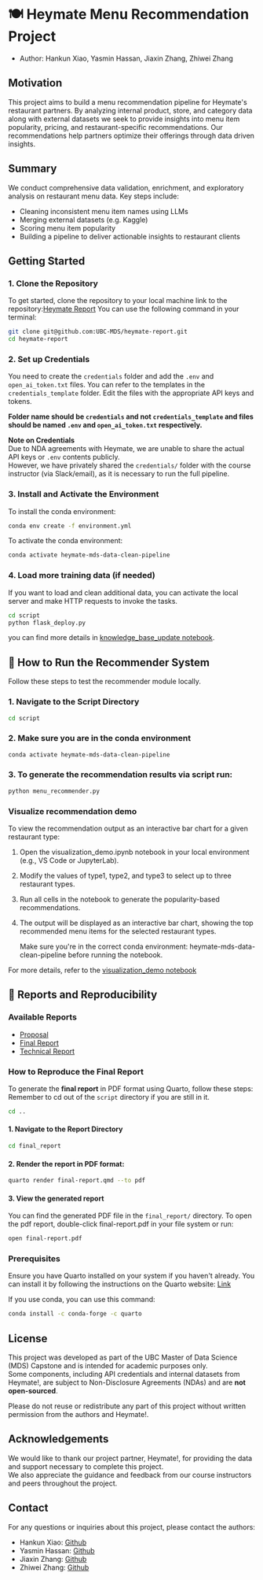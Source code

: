 # 🍽️ Heymate Menu Recommendation Project

  - Author: Hankun Xiao, Yasmin Hassan, Jiaxin Zhang, Zhiwei Zhang

## Motivation
This project aims to build a menu recommendation pipeline for Heymate's restaurant partners. By analyzing internal product, store, and category data along with external datasets we seek to provide insights into menu item popularity, pricing, and restaurant-specific recommendations. Our recommendations help partners optimize their offerings through data driven insights.

## Summary
We conduct comprehensive data validation, enrichment, and exploratory analysis on restaurant menu data. Key steps include:

- Cleaning inconsistent menu item names using LLMs  
- Merging external datasets (e.g. Kaggle)  
- Scoring menu item popularity  
- Building a pipeline to deliver actionable insights to restaurant clients  


## Getting Started

### 1. Clone the Repository
To get started, clone the repository to your local machine
link to the repository:[Heymate Report](https://github.com/UBC-MDS/heymate-report)
You can use the following command in your terminal:
```bash
git clone git@github.com:UBC-MDS/heymate-report.git
cd heymate-report
```

### 2. Set up Credentials
You need to create the `credentials` folder and add the `.env` and `open_ai_token.txt` files.
You can refer to the templates in the `credentials_template` folder. Edit the files with the appropriate API keys and tokens.

 **Folder name should be `credentials` and not `credentials_template` and files should be named `.env` and `open_ai_token.txt` respectively.**

 **Note on Credentials**  
Due to NDA agreements with Heymate, we are unable to share the actual API keys or `.env` contents publicly.  
However, we have privately shared the `credentials/` folder with the course instructor (via Slack/email), as it is necessary to run the full pipeline.


### 3. Install and Activate the Environment
To install the conda environment:
```bash
conda env create -f environment.yml
```
To activate the conda environment:
```bash
conda activate heymate-mds-data-clean-pipeline
```
### 4. Load more training data (if needed)
If you want to load and clean additional data, you can activate the local server and make HTTP requests to invoke the tasks.
```bash
cd script
python flask_deploy.py
```
you can find more details in [knowledge_base_update notebook](https://github.com/UBC-MDS/heymate-report/blob/main/script/knowledge_base_update.ipynb).

## 🚀 How to Run the Recommender System
Follow these steps to test the recommender module locally.
### 1. Navigate to the Script Directory
```bash
cd script
```   
### 2. Make sure you are in the conda environment
```bash
conda activate heymate-mds-data-clean-pipeline
```
### 3. To generate the recommendation results via script run:
```bash
python menu_recommender.py
```

### Visualize recommendation demo
To view the recommendation output as an interactive bar chart for a given restaurant type:
1. Open the visualization_demo.ipynb notebook in your local environment (e.g., VS Code or JupyterLab).
2. Modify the values of type1, type2, and type3 to select up to three restaurant types.
3. Run all cells in the notebook to generate the popularity-based recommendations.
4. The output will be displayed as an interactive bar chart, showing the top recommended menu items for the selected restaurant types.

   Make sure you're in the correct conda environment: heymate-mds-data-clean-pipeline before running the notebook.
   
For more details, refer to the [visualization_demo notebook](https://github.com/UBC-MDS/heymate-report/blob/main/script/visualization_demo.ipynb) 



## 📝 Reports and Reproducibility

### Available Reports
- [Proposal](https://github.com/UBC-MDS/heymate-report/blob/main/proposal_report/proposal-report.pdf)
- [Final Report](https://github.com/UBC-MDS/heymate-report/blob/main/final_report/final-report.pdf)
- [Technical Report](https://github.com/UBC-MDS/heymate-report/blob/main/technical_report/technical-report.pdf)


### How to Reproduce the Final Report

To generate the **final report** in PDF format using Quarto, follow these steps:
Remember to cd out of the `script` directory if you are still in it.
```bash
cd ..
```   

#### 1. Navigate to the Report Directory
```bash
cd final_report
```

#### 2. Render the report in PDF format:
```bash 
quarto render final-report.qmd --to pdf
``` 
#### 3. View the generated report
You can find the generated PDF file in the `final_report/` directory.
To open the pdf report, double-click final-report.pdf in your file system or run:
```bash
open final-report.pdf
```
### Prerequisites
Ensure you have Quarto installed on your system if you haven't already. You can install it by following the instructions on the Quarto website:
[Link](https://quarto.org/docs/get-started/)

If you use conda, you can use this command:
```bash
conda install -c conda-forge -c quarto
```


## License

This project was developed as part of the UBC Master of Data Science (MDS) Capstone and is intended for academic purposes only.  
Some components, including API credentials and internal datasets from Heymate!, are subject to Non-Disclosure Agreements (NDAs) and are **not open-sourced**.

Please do not reuse or redistribute any part of this project without written permission from the authors and Heymate!.

## Acknowledgements
We would like to thank our project partner, Heymate!, for providing the data and support necessary to complete this project.  
We also appreciate the guidance and feedback from our course instructors and peers throughout the project. 

## Contact
For any questions or inquiries about this project, please contact the authors:
- Hankun Xiao: [Github](https://github.com/hankunxiao)
- Yasmin Hassan: [Github](https://github.com/yasmin2424)
- Jiaxin Zhang: [Github](https://github.com/jessiezhang24)
- Zhiwei Zhang: [Github](https://github.com/gracez-20)





